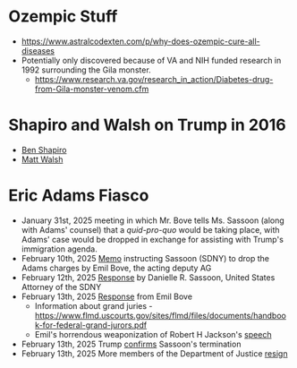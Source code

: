 # Ozempic Stuff
- https://www.astralcodexten.com/p/why-does-ozempic-cure-all-diseases
- Potentially only discovered because of VA and NIH funded research in 1992 surrounding the Gila monster.
	- https://www.research.va.gov/research_in_action/Diabetes-drug-from-Gila-monster-venom.cfm
# Shapiro and Walsh on Trump in 2016
- [Ben Shapiro](https://www.youtube.com/watch?v=yX5dBzxKNOw&ab_channel=DailyWire%2B)
- [Matt Walsh](https://archive.ph/h3iLE)
# Eric Adams Fiasco
- January 31st, 2025 meeting in which Mr. Bove tells Ms. Sassoon (along with Adams' counsel) that a *quid-pro-quo* would be taking place, with Adams' case would be dropped in exchange for assisting with Trump's immigration agenda.
- February 10th, 2025 [Memo](https://www.documentcloud.org/documents/25517976-doj-eric-adams-memo/) instructing Sassoon (SDNY) to drop the Adams charges by Emil Bove, the acting deputy AG
- February 12th, 2025 [Response](https://www.nytimes.com/interactive/2025/02/13/us/doc-annotation-letter-to-bondi.html) by Danielle R. Sassoon, United States Attorney of the SDNY
- February 13th, 2025 [Response](https://static01.nyt.com/newsgraphics/documenttools/7c71f04757006735/05b1f604-full.pdf) from Emil Bove
	- Information about grand juries - https://www.flmd.uscourts.gov/sites/flmd/files/documents/handbook-for-federal-grand-jurors.pdf
	- Emil's horrendous weaponization of Robert H Jackson's [speech](https://www.roberthjackson.org/speech-and-writing/the-federal-prosecutor/)
- February 13th, 2025 Trump [confirms](https://x.com/Acyn/status/1890170548766085370) Sassoon's termination
- February 13th, 2025 More members of the Department of Justice [resign](https://x.com/kylegriffin1/status/1890209392735228006?s=46&t=SA_UAN_FDX4e6RlJ7yQl8Q)



